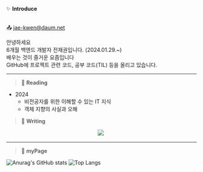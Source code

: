 <!--
<div align="center">
<img src="https://capsule-render.vercel.app/api?type=rect&color=auto&height=120&text=전재권%20GitHub&animation=fadeIn&fontColor=ffffff&fontSize=60" />
</div>
<br/>
-->

<!--
[![Hits](https://hits.seeyoufarm.com/api/count/incr/badge.svg?url=https%3A%2F%2Fgithub.com%2Fgwsheep%2Fhit-counter&count_bg=%233945C4&title_bg=%23555555&icon=github.svg&icon=&icon_color=%23E7E7E7&title=GitHub&edge_flat=false)](https://hits.seeyoufarm.com)<br/>
-->

<!-- 마크다운 참고 페이지
https://gist.github.com/ihoneymon/652be052a0727ad59601
-->
   
✨ **Introduce**<br/><br/>

📤 jae-kwen@daum.net<br/>

안녕하세요<br/>
6개월 백엔드 개발자 전재권입니다. (2024.01.29.~) <br/>
배우는 것이 즐거운 요즘입니다 <br/>
GitHub에 프로젝트 관련 코드, 공부 코드(TIL) 등을 올리고 있습니다.<br/>

* * *


> 📖 **Reading**

* 2024
   * 비전공자를 위한 이해할 수 있는 IT 지식
   * 객체 지향의 사실과 오해


> 📝 **Writing**

<div align= "center">

<a href="https://gw-sheep.tistory.com/"><img src="https://img.shields.io/badge/Tistory-000000?style=flat&logo=Tistory&logoColor=white"/></a>&nbsp;

</div>

* * *

> 🔭 **myPage** <br/>

![Anurag's GitHub stats](https://github-readme-stats.vercel.app/api?username=gwsheep&show_icons=true&theme=vue) 
![Top Langs](https://github-readme-stats.vercel.app/api/top-langs/?username=gwsheep&layout=compact&theme=vue)

 
<!--

**버튼 참고 사이트 https://simpleicons.org/
**gwsheep/gwsheep** is a ✨ _special_ ✨ repository because its `README.md` (this file) appears on your GitHub profile.
** https://docs.github.com/en 참고사이트

Here are some ideas to get you started:

- 🔭 I’m currently working on ...
- 🌱 I’m currently learning ...
- 👯 I’m looking to collaborate on ...
- 🤔 I’m looking for help with ...
- 💬 Ask me about ...
- 📫 How to reach me: ...
- 😄 Pronouns: ...
- ⚡ Fun fact: ...
-->
